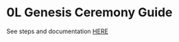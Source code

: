 
# 0L Genesis Ceremony Guide

See steps and documentation [HERE](https://0lnetwork.dev/validators/genesis)